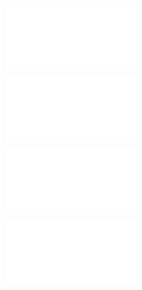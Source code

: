 ![@](steps/file.b63d2bc3.md)

![@](steps/file.9c33c69a.md)

![@](steps/_.58980d6e.md)

![@](steps/response.dbbfc02e.md)